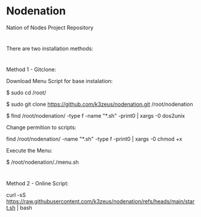 # Nodenation
Nation of Nodes Project Repository
#
There are two installation methods:
#

Method 1 - Gitclone:

Download Menu Script for base instalation:

$ sudo cd /root/

$ sudo git clone https://github.com/k3zeus/nodenation.git /root/nodenation

$ find /root/nodenation/ -type f -name "*.sh" -print0 | xargs -0 dos2unix

Change permition to scripts:

find /root/nodenation/ -name "*.sh" -type f -print0 | xargs -0 chmod +x

Execute the Menu:

$ /root/nodenation/./menu.sh

#
#

Method 2 - Online Script:

curl -sS https://raw.githubusercontent.com/k3zeus/nodenation/refs/heads/main/start.sh | bash
